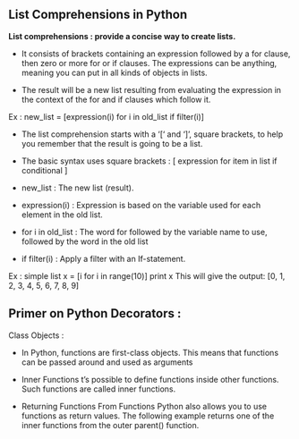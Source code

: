 
## List Comprehensions in Python

**List comprehensions : provide a concise way to create lists.**

- It consists of brackets containing an expression followed by a for clause, then zero or more for or if clauses. The expressions can be anything, meaning you can put in all kinds of objects in lists.

- The result will be a new list resulting from evaluating the expression in the context of the for and if clauses which follow it.

Ex : new_list = [expression(i) for i in old_list if filter(i)]

- The list comprehension starts with a ‘[‘ and ‘]’, square brackets, to help you remember that the result is going to be a list.

- The basic syntax uses square brackets : [ expression for item in list if conditional ]

- new_list : The new list (result).
- expression(i) : Expression is based on the variable used for each element in the old list.
- for i in old_list : The word for followed by the variable name to use, followed by the word in the old list
- if filter(i) : Apply a filter with an If-statement.


Ex : simple list
x = [i for i in range(10)]
print x
This will give the output:
[0, 1, 2, 3, 4, 5, 6, 7, 8, 9]

## Primer on Python Decorators :

Class Objects :

- In Python, functions are first-class objects. This means that functions can be passed around and used as arguments

- Inner Functions t’s possible to define functions inside other functions. Such functions are called inner functions.

- Returning Functions From Functions Python also allows you to use functions as return values. The following example returns one of the inner functions from the outer parent() function.